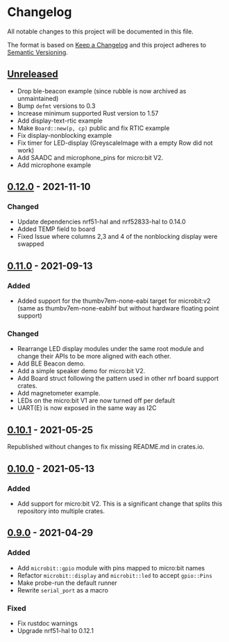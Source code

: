 # Changelog

All notable changes to this project will be documented in this file.

The format is based on [Keep a Changelog](http://keepachangelog.com/)
and this project adheres to [Semantic Versioning](http://semver.org/).

## [Unreleased]

- Drop ble-beacon example (since rubble is now archived as unmaintained)
- Bump `defmt` versions to 0.3
- Increase minimum supported Rust version to 1.57
- Add display-text-rtic example
- Make `Board::new(p, cp)` public and fix RTIC example
- Fix display-nonblocking example
- Fix timer for LED-display (GreyscaleImage with a empty Row did not work)
- Add SAADC and microphone_pins for micro:bit V2.
- Add microphone example

## [0.12.0] - 2021-11-10

### Changed

- Update dependencies nrf51-hal and nrf52833-hal to 0.14.0
- Added TEMP field to board
- Fixed Issue where columns 2,3 and 4 of the nonblocking display were swapped

## [0.11.0] - 2021-09-13

### Added

- Added support for the thumbv7em-none-eabi target for microbit:v2 (same as
  thumbv7em-none-eabihf but without hardware floating point support)

### Changed

- Rearrange LED display modules under the same root module and change their
  APIs to be more aligned with each other.
- Add BLE Beacon demo.
- Add a simple speaker demo for micro:bit V2.
- Add Board struct following the pattern used in other nrf board support crates.
- Add magnetometer example.
- LEDs on the micro:bit V1 are now turned off per default
- UART(E) is now exposed in the same way as I2C

## [0.10.1] - 2021-05-25

Republished without changes to fix missing README.md in crates.io.

## [0.10.0] - 2021-05-13

### Added

- Add support for micro:bit V2. This is a significant change that splits
  this repository into multiple crates.

## [0.9.0] - 2021-04-29

### Added

- Add `microbit::gpio` module with pins mapped to micro:bit names
- Refactor `microbit::display` and `microbit::led` to accept `gpio::Pins`
- Make probe-run the default runner
- Rewrite `serial_port` as a macro

### Fixed

- Fix rustdoc warnings
- Upgrade nrf51-hal to 0.12.1

[Unreleased]: https://github.com/nrf-rs/microbit/compare/v0.12.0...HEAD
[0.12.0]: https://github.com/nrf-rs/microbit/compare/v0.11.0...v0.12.0
[0.11.0]: https://github.com/nrf-rs/microbit/compare/v0.10.1...v0.11.0
[0.10.1]: https://github.com/nrf-rs/microbit/compare/v0.10.0...v0.10.1
[0.10.0]: https://github.com/nrf-rs/microbit/compare/v0.9.0...v0.10.0
[0.9.0]: https://github.com/nrf-rs/microbit/compare/v0.8.0...v0.9.0
